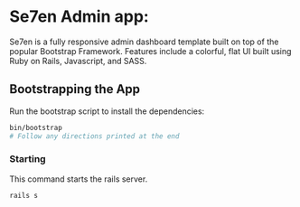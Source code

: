 # Se7en Admin app:

Se7en is a fully responsive admin dashboard template built on top of the popular Bootstrap Framework. Features include a colorful, flat UI built using Ruby on Rails, Javascript, and SASS.

## Bootstrapping the App

Run the bootstrap script to install the dependencies:

```bash
bin/bootstrap
# Follow any directions printed at the end
```

### Starting

This command starts the rails server.

```bash
rails s
```